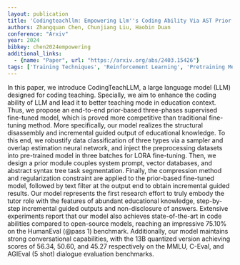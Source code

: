 ```yaml
---
layout: publication
title: 'Codingteachllm: Empowering Llm''s Coding Ability Via AST Prior Knowledge'
authors: Zhangquan Chen, Chunjiang Liu, Haobin Duan
conference: "Arxiv"
year: 2024
bibkey: chen2024empowering
additional_links:
  - {name: "Paper", url: "https://arxiv.org/abs/2403.15426"}
tags: ['Training Techniques', 'Reinforcement Learning', 'Pretraining Methods', 'Fine-Tuning', 'Prompting']
---
```

In this paper, we introduce CodingTeachLLM, a large language model (LLM)
designed for coding teaching. Specially, we aim to enhance the coding ability
of LLM and lead it to better teaching mode in education context. Thus, we
propose an end-to-end prior-based three-phases supervised fine-tuned model,
which is proved more competitive than traditional fine-tuning method. More
specifically, our model realizes the structural disassembly and incremental
guided output of educational knowledge. To this end, we robustify data
classification of three types via a sampler and overlap estimation neural
network, and inject the preprocessing datasets into pre-trained model in three
batches for LORA fine-tuning. Then, we design a prior module couples system
prompt, vector databases, and abstract syntax tree task segmentation. Finally,
the compression method and regularization constraint are applied to the
prior-based fine-tuned model, followed by text filter at the output end to
obtain incremental guided results. Our model represents the first research
effort to truly embody the tutor role with the features of abundant educational
knowledge, step-by-step incremental guided outputs and non-disclosure of
answers. Extensive experiments report that our model also achieves
state-of-the-art in code abilities compared to open-source models, reaching an
impressive 75.10% on the HumanEval (@pass 1) benchmark. Additionally, our model
maintains strong conversational capabilities, with the 13B quantized version
achieving scores of 56.34, 50.60, and 45.27 respectively on the MMLU, C-Eval,
and AGIEval (5 shot) dialogue evaluation benchmarks.
